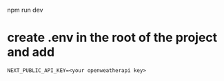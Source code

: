 npm run dev

# create .env in the root of the project and add

```NEXT_PUBLIC_API_KEY=<your openweatherapi key>```
